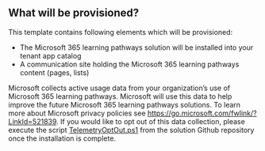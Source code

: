 ## What will be provisioned?

This template contains following elements which will be provisioned:

- The Microsoft 365 learning pathways solution will be installed into your tenant app catalog
- A communication site holding the Microsoft 365 learning pathways content (pages, lists)

Microsoft collects active usage data from your organization’s use of Microsoft 365 learning pathways. Microsoft will use this data to help improve the future Microsoft 365 learning pathways solutions. To learn more about Microsoft privacy policies see https://go.microsoft.com/fwlink/?LinkId=521839. If you would like to opt out of this data collection, please execute the script [TelemetryOptOut.ps1](https://github.com/pnp/custom-learning-office-365/tree/master/webpart) from the solution Github repository once the installation is complete.
